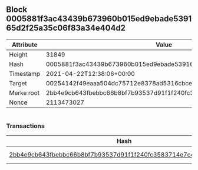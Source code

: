 ## Block 0005881f3ac43439b673960b015ed9ebade539165d2f25a35c06f83a34e404d2

Attribute | Value
--- | ---
Height | 31849
Hash | 0005881f3ac43439b673960b015ed9ebade539165d2f25a35c06f83a34e404d2
Timestamp | 2021-04-22T12:38:06+00:00
Target | 00254142f49eaaa504dc75712e8378ad5316cbcead634704b3734b6271167cc4
Merke root | 2bb4e9cb643fbebbc66b8bf7b93537d91f1f240fc3583714e7c4e4b775539c71
Nonce | 2113473027

```

```

### Transactions

Hash | Amount
--- | ---
[2bb4e9cb643fbebbc66b8bf7b93537d91f1f240fc3583714e7c4e4b775539c71](2bb4e9cb643fbebbc66b8bf7b93537d91f1f240fc3583714e7c4e4b775539c71.md) | 10.00000000 SKEPTI 
